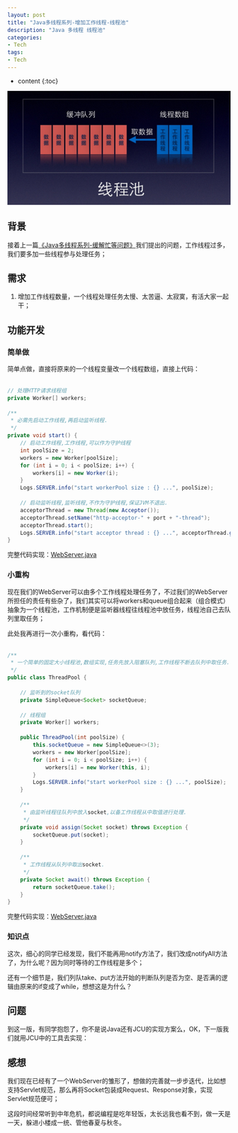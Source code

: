 ```yaml
---
layout: post
title: "Java多线程系列-增加工作线程-线程池"
description: "Java 多线程 线程池"
categories: 
- Tech
tags:
- Tech
---
```


* content
{:toc}

![Thread-Pool](/css/pics/2017-11-23-thread-pool.jpg)

## 背景

接着上一篇[《Java多线程系列-缓解忙等问题》](http://www.longtask.net/2017/11/21/reduce-worker/)我们提出的问题，工作线程过多，我们要多加一些线程参与处理任务；

## 需求

1. 增加工作线程数量，一个线程处理任务太慢、太苦逼、太寂寞，有活大家一起干；

## 功能开发

### 简单做

简单点做，直接将原来的一个线程变量改一个线程数组，直接上代码：

```Java

// 处理HTTP请求线程组
private Worker[] workers;

/**
 * 必需先启动工作线程,再启动监听线程.
 */
private void start() {
    // 启动工作线程,工作线程,可以作为守护线程
    int poolSize = 2;
    workers = new Worker[poolSize];
    for (int i = 0; i < poolSize; i++) {
        workers[i] = new Worker(i);
    }
    Logs.SERVER.info("start workerPool size : {} ...", poolSize);

    // 启动监听线程,监听线程,不作为守护线程,保证JVM不退出.
    acceptorThread = new Thread(new Acceptor());
    acceptorThread.setName("http-acceptor-" + port + "-thread");
    acceptorThread.start();
    Logs.SERVER.info("start acceptor thread : {} ...", acceptorThread.getName());
}

```

完整代码实现：[WebServer.java](https://github.com/studyingsina/concurrency-programming-demo/blob/master/src/main/java/com/studying/concurrency/v5/WebServer.java)

### 小重构

现在我们的WebServer可以由多个工作线程处理任务了，不过我们的WebServer所担任的责任有些杂了，我们其实可以将workers和queue组合起来（组合模式）抽象为一个线程池，工作机制便是监听器线程往线程池中放任务，线程池自己去队列里取任务；

此处我再进行一次小重构，看代码：

```Java

/**
 * 一个简单的固定大小线程池,数组实现,任务先放入阻塞队列,工作线程不断去队列中取任务.
 */
public class ThreadPool {

    // 监听到的socket队列
    private SimpleQueue<Socket> socketQueue;

    // 线程组
    private Worker[] workers;

    public ThreadPool(int poolSize) {
        this.socketQueue = new SimpleQueue<>(3);
        workers = new Worker[poolSize];
        for (int i = 0; i < poolSize; i++) {
            workers[i] = new Worker(this, i);
        }
        Logs.SERVER.info("start workerPool size : {} ...", poolSize);
    }

    /**
     * 由监听线程往队列中放入socket,以备工作线程从中取值进行处理.
     */
    private void assign(Socket socket) throws Exception {
        socketQueue.put(socket);
    }

    /**
     * 工作线程从队列中取出socket.
     */
    private Socket await() throws Exception {
        return socketQueue.take();
    }
}

```

完整代码实现：[WebServer.java](https://github.com/studyingsina/concurrency-programming-demo/tree/master/src/main/java/com/studying/concurrency/v5/refactor)

### 知识点

这次，细心的同学已经发现，我们不能再用notify方法了，我们改成notifyAll方法了，为什么呢？因为同时等待的工作线程是多个；

还有一个细节是，我们列队take、put方法开始的判断队列是否为空、是否满的逻辑由原来的if变成了while，想想这是为什么？

## 问题

到这一版，有同学抱怨了，你不是说Java还有JCU的实现方案么，OK，下一版我们就用JCU中的工具去实现：

## 感想

我们现在已经有了一个WebServer的雏形了，想做的完善就一步步迭代，比如想支持Servlet规范，那么再将Socket包装成Request、Response对象，实现Servlet规范便可；

这段时间经常听到中年危机，都说编程是吃年轻饭，太长远我也看不到，做一天是一天，躲进小楼成一统、管他春夏与秋冬。
